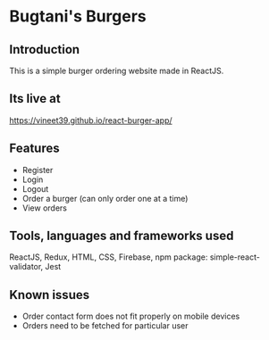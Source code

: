 # Bugtani's Burgers

## Introduction

This is a simple burger ordering website made in ReactJS.

## Its live at

https://vineet39.github.io/react-burger-app/

## Features

* Register
* Login
* Logout
* Order a burger (can only order one at a time)
* View orders 

## Tools, languages and frameworks used 
ReactJS, Redux, HTML, CSS, Firebase, npm package: simple-react-validator, Jest

## Known issues
* Order contact form does not fit properly on mobile devices
* Orders need to be fetched for particular user














